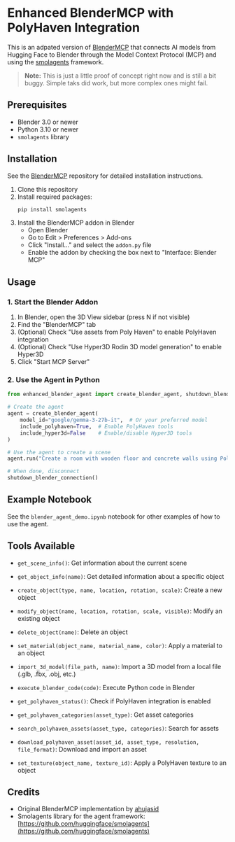 # Enhanced BlenderMCP with PolyHaven Integration

This is an adpated version of [BlenderMCP](https://github.com/ahujasid/blender-mcp) that connects AI models from Hugging Face to Blender through the Model Context Protocol (MCP) and using the [smolagents](https://github.com/huggingface/smolagents) framework. 

> **Note:** This is just a little proof of concept right now and is still a bit buggy. Simple taks did work, but more complex ones might fail.

## Prerequisites

- Blender 3.0 or newer
- Python 3.10 or newer
- `smolagents` library

## Installation

See the [BlenderMCP](https://github.com/ahujasid/blender-mcp) repository for detailed installation instructions. 

1. Clone this repository
2. Install required packages:
   ```bash
   pip install smolagents
   ```
3. Install the BlenderMCP addon in Blender
   - Open Blender
   - Go to Edit > Preferences > Add-ons
   - Click "Install..." and select the `addon.py` file
   - Enable the addon by checking the box next to "Interface: Blender MCP"

## Usage

### 1. Start the Blender Addon

1. In Blender, open the 3D View sidebar (press N if not visible)
2. Find the "BlenderMCP" tab
3. (Optional) Check "Use assets from Poly Haven" to enable PolyHaven integration
4. (Optional) Check "Use Hyper3D Rodin 3D model generation" to enable Hyper3D
5. Click "Start MCP Server"

### 2. Use the Agent in Python

```python
from enhanced_blender_agent import create_blender_agent, shutdown_blender_connection

# Create the agent
agent = create_blender_agent(
    model_id="google/gemma-3-27b-it",  # Or your preferred model
    include_polyhaven=True,  # Enable PolyHaven tools
    include_hyper3d=False    # Enable/disable Hyper3D tools
)

# Use the agent to create a scene
agent.run("Create a room with wooden floor and concrete walls using PolyHaven textures")

# When done, disconnect
shutdown_blender_connection()
```

## Example Notebook

See the `blender_agent_demo.ipynb` notebook for other examples of how to use the agent.

## Tools Available

- `get_scene_info()`: Get information about the current scene
- `get_object_info(name)`: Get detailed information about a specific object
- `create_object(type, name, location, rotation, scale)`: Create a new object
- `modify_object(name, location, rotation, scale, visible)`: Modify an existing object
- `delete_object(name)`: Delete an object
- `set_material(object_name, material_name, color)`: Apply a material to an object
- `import_3d_model(file_path, name)`: Import a 3D model from a local file (.glb, .fbx, .obj, etc.)
- `execute_blender_code(code)`: Execute Python code in Blender

- `get_polyhaven_status()`: Check if PolyHaven integration is enabled
- `get_polyhaven_categories(asset_type)`: Get asset categories
- `search_polyhaven_assets(asset_type, categories)`: Search for assets
- `download_polyhaven_asset(asset_id, asset_type, resolution, file_format)`: Download and import an asset
- `set_texture(object_name, texture_id)`: Apply a PolyHaven texture to an object

## Credits

- Original BlenderMCP implementation by [ahujasid](https://github.com/ahujasid/blender-mcp)
- Smolagents library for the agent framework: [https://github.com/huggingface/smolagents](https://github.com/huggingface/smolagents)